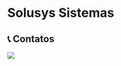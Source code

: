 # Solusys Sistemas

## 📞 Contatos

<p align="left">
  <a href="mailto:contato@solusys.com.br" target="_blank">
    <img src="https://img.shields.io/badge/E--mail-contato%40solusys.com.br-yellowgreen?logo=maildotru&logoColor=yellowgreen"/>
  </a>
</p>


<!--

**Here are some ideas to get you started:**

🙋‍♀️ A short introduction - what is your organization all about?
🌈 Contribution guidelines - how can the community get involved?
👩‍💻 Useful resources - where can the community find your docs? Is there anything else the community should know?
🍿 Fun facts - what does your team eat for breakfast?
🧙 Remember, you can do mighty things with the power of [Markdown](https://docs.github.com/github/writing-on-github/getting-started-with-writing-and-formatting-on-github/basic-writing-and-formatting-syntax)
-->
